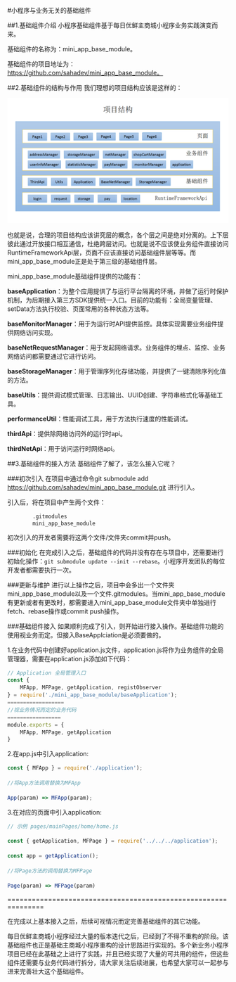 #小程序与业务无关的基础组件

##1.基础组件介绍
小程序基础组件基于每日优鲜主商城小程序业务实践演变而来。

基础组件的名称为：mini_app_base_module。

基础组件的项目地址为：https://github.com/sahadev/mini_app_base_module。

##2.基础组件的结构与作用
我们理想的项目结构应该是这样的：

![](https://github.com/sahadev/mini_app_base_module/blob/master/raw/%E5%B0%8F%E7%A8%8B%E5%BA%8F%E5%9F%BA%E7%A1%80%E7%BB%84%E4%BB%B6%E7%BB%93%E6%9E%84%E4%BB%8B%E7%BB%8D.png?raw=true)

也就是说，合理的项目结构应该讲究层的概念，各个层之间是绝对分离的。上下层彼此通过开放接口相互通信，杜绝跨层访问。也就是说不应该使业务组件直接访问RuntimeFrameworkApi层，页面不应该直接访问基础组件层等等。而mini_app_base_module正是处于第三级的基础组件层。

mini_app_base_module基础组件提供的功能有：

**baseApplication**：为整个应用提供了与运行平台隔离的环境，并做了运行时保护机制，为后期接入第三方SDK提供统一入口。目前的功能有：全局变量管理、setData方法执行校验、页面常用的各种状态方法等。

**baseMonitorManager**：用于为运行时API提供监控。具体实现需要业务组件提供网络访问实现。

**baseNetRequestManager**：用于发起网络请求。业务组件的埋点、监控、业务网络访问都需要通过它进行访问。

**baseStorageManager**：用于管理序列化存储功能，并提供了一键清除序列化值的方法。

**baseUtils**：提供调试模式管理、日志输出、UUID创建、字符串格式化等基础工具。

**performanceUtil**：性能调试工具，用于方法执行速度的性能调试。

**thirdApi**：提供除网络访问外的运行时api。

**thirdNetApi**：用于访问运行时网络api。

##3.基础组件的接入方法
基础组件了解了，该怎么接入它呢？

###初次引入
在项目中通过命令git submodule add https://github.com/sahadev/mini_app_base_module.git 进行引入。

引入后，将在项目中产生两个文件：
```
        .gitmodules
        mini_app_base_module
```
初次引入的开发者需要将这两个文件/文件夹commit并push。

###初始化
在完成引入之后，基础组件的代码并没有存在与项目中，还需要进行初始化操作：```git submodule update --init --rebase```。小程序开发团队的每位开发者都需要执行一次。

###更新与维护
进行以上操作之后，项目中会多出一个文件夹mini_app_base_module以及一个文件.gitmodules。当mini_app_base_module有更新或者有更改时，都需要进入mini_app_base_module文件夹中单独进行fetch、rebase操作或commit push操作。

###基础组件接入
如果顺利完成了引入，则开始进行接入操作。基础组件功能的使用视业务而定。但接入BaseApplciation是必须要做的。

1.在业务代码中创建好application.js文件，application.js将作为业务组件的全局管理器，需要在application.js添加如下代码：
```js
// Application 全局管理入口
const {
    MFApp, MFPage, getApplication, registObserver
} = require('./mini_app_base_module/baseApplication');
==================
//视业务情况而定的业务代码
=================
module.exports = {
    MFApp, MFPage, getApplication
}
```
2.在app.js中引入application:
```js
const { MFApp } = require('./application');

//将App方法调用替换为MFApp

App(param) => MFApp(param);
```
3.在对应的页面中引入application:
```js
// 示例 pages/mainPages/home/home.js

const { getApplication, MFPage } = require('../../../application');

const app = getApplication();

//将Page方法的调用替换为MFPage

Page(param) => MFPage(param)
```

===============================================================

在完成以上基本接入之后，后续可视情况而定完善基础组件的其它功能。

每日优鲜主商城小程序经过大量的版本迭代之后，已经到了不得不重构的阶段。该基础组件也正是基础主商城小程序重构的设计思路进行实现的。多个新业务小程序项目已经在此基础之上进行了实践，并且已经实现了大量的可共用的组件，但这些组件还需要与业务代码进行拆分，请大家关注后续进展，也希望大家可以一起参与进来完善壮大这个基础组件。

